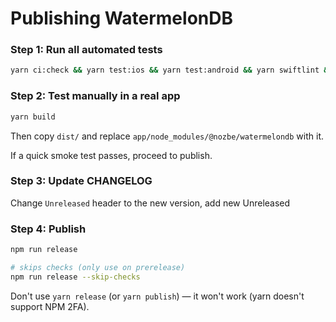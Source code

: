 # Publishing WatermelonDB

### Step 1: Run all automated tests

```bash
yarn ci:check && yarn test:ios && yarn test:android && yarn swiftlint && yarn ktlint
```

### Step 2: Test manually in a real app

```bash
yarn build
```

Then copy `dist/` and replace `app/node_modules/@nozbe/watermelondb` with it.

If a quick smoke test passes, proceed to publish.

### Step 3: Update CHANGELOG

Change `Unreleased` header to the new version, add new Unreleased

### Step 4: Publish

```bash
npm run release

# skips checks (only use on prerelease)
npm run release --skip-checks
```

Don't use `yarn release` (or `yarn publish`) — it won't work (yarn doesn't support NPM 2FA).
